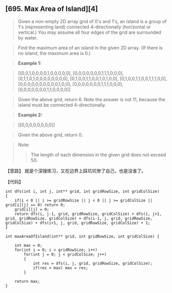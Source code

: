 ## [695. Max Area of Island][4]

> Given a non-empty 2D array grid of 0's and 1's, an island is a group of 1's (representing land) connected 4-directionally (horizontal or vertical.) You may assume all four edges of the grid are surrounded by water.

>Find the maximum area of an island in the given 2D array. (If there is no island, the maximum area is 0.)

>**Example 1:**

>[[0,0,1,0,0,0,0,1,0,0,0,0,0],
>[0,0,0,0,0,0,0,1,1,1,0,0,0],
>[0,1,1,0,1,0,0,0,0,0,0,0,0],
>[0,1,0,0,1,1,0,0,1,0,1,0,0],
>[0,1,0,0,1,1,0,0,1,1,1,0,0],
>[0,0,0,0,0,0,0,0,0,0,1,0,0],
>[0,0,0,0,0,0,0,1,1,1,0,0,0],
>[0,0,0,0,0,0,0,1,1,0,0,0,0]]

>Given the above grid, return 6. Note the answer is not 11, because the island must be connected 4-directionally.

>**Example 2:**

>[[0,0,0,0,0,0,0,0]]

>Given the above grid, return 0.

>Note: 
>   >The length of each dimension in the given grid does not exceed 50. 

【思路】
就是个深搜练习，又在边界上踩坑坑惨了自己，也是没谁了。

【代码】
```
int dfs(int i, int j, int** grid, int gridRowSize, int gridColSize)
{
	if(i < 0 || i >= gridRowSize || j < 0 || j >= gridColSize || grid[i][j] == 0) return 0;
	grid[i][j] = 0;
	return dfs(i, j-1, grid, gridRowSize, gridColSize) + dfs(i, j+1, grid, gridRowSize, gridColSize) + dfs(i-1, j, grid, gridRowSize, gridColSize) + dfs(i+1, j, grid, gridRowSize, gridColSize) + 1;
}

int maxAreaOfIsland(int** grid, int gridRowSize, int gridColSize) {
    
    int max = 0;
	for(int i = 0; i < gridRowSize; i++)
    	for(int j = 0; j < gridColSize; j++)
    	{
    		int res = dfs(i, j, grid, gridRowSize, gridColSize);
    		if(res > max) max = res;
		}
    
    return max;
}
```